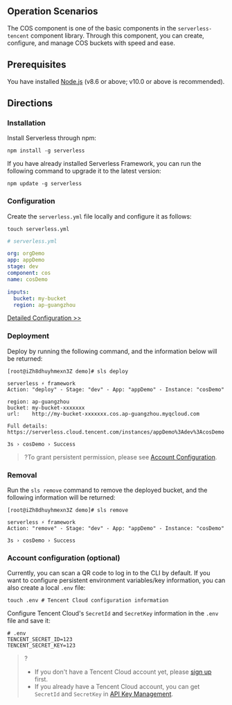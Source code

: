 ## Operation Scenarios

The COS component is one of the basic components in the `serverless-tencent` component library. Through this component, you can create, configure, and manage COS buckets with speed and ease.

## Prerequisites

You have installed [Node.js](https://nodejs.org/en/) (v8.6 or above; v10.0 or above is recommended).

## Directions

### Installation

Install Serverless through npm:

```console
npm install -g serverless
```

If you have already installed Serverless Framework, you can run the following command to upgrade it to the latest version: 

```console
npm update -g serverless
```

### Configuration

Create the `serverless.yml` file locally and configure it as follows:

```console
touch serverless.yml
```

```yml
# serverless.yml

org: orgDemo
app: appDemo
stage: dev
component: cos
name: cosDemo

inputs:
  bucket: my-bucket
  region: ap-guangzhou

```
[Detailed Configuration >>](https://github.com/serverless-components/tencent-cos/blob/master/docs/configure.md)


### Deployment

Deploy by running the following command, and the information below will be returned: 

```console
[root@iZh8dhuyhmexn3Z demo]# sls deploy

serverless ⚡ framework
Action: "deploy" - Stage: "dev" - App: "appDemo" - Instance: "cosDemo"

region: ap-guangzhou
bucket: my-bucket-xxxxxxx
url:    http://my-bucket-xxxxxxx.cos.ap-guangzhou.myqcloud.com

Full details: https://serverless.cloud.tencent.com/instances/appDemo%3Adev%3AcosDemo

3s › cosDemo › Success

```

>?To grant persistent permission, please see [Account Configuration](#account).

### Removal

Run the `sls remove` command to remove the deployed bucket, and the following information will be returned:

```
[root@iZh8dhuyhmexn3Z demo]# sls remove

serverless ⚡ framework
Action: "remove" - Stage: "dev" - App: "appDemo" - Instance: "cosDemo"

3s › cosDemo › Success
```

<span id="account"></span>
### Account configuration (optional)

Currently, you can scan a QR code to log in to the CLI by default. If you want to configure persistent environment variables/key information, you can also create a local `.env` file:

```console
touch .env # Tencent Cloud configuration information
```

Configure Tencent Cloud's `SecretId` and `SecretKey` information in the `.env` file and save it:
```
# .env
TENCENT_SECRET_ID=123
TENCENT_SECRET_KEY=123
```
>?
> - If you don't have a Tencent Cloud account yet, please [sign up](https://intl.cloud.tencent.com/register) first.
> - If you already have a Tencent Cloud account, you can get `SecretId` and `SecretKey` in [API Key Management](https://console.cloud.tencent.com/cam/capi).
